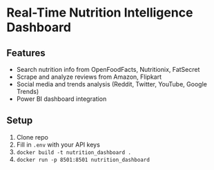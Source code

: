 # Real-Time Nutrition Intelligence Dashboard

## Features
- Search nutrition info from OpenFoodFacts, Nutritionix, FatSecret
- Scrape and analyze reviews from Amazon, Flipkart
- Social media and trends analysis (Reddit, Twitter, YouTube, Google Trends)
- Power BI dashboard integration

## Setup
1. Clone repo
2. Fill in `.env` with your API keys
3. `docker build -t nutrition_dashboard .`
4. `docker run -p 8501:8501 nutrition_dashboard`
